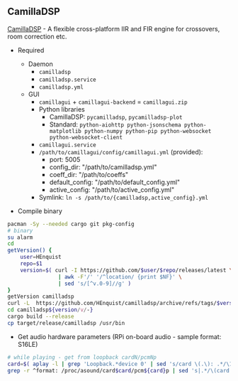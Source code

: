 CamillaDSP
---

[CamillaDSP](https://github.com/HEnquist/camilladsp) - A flexible cross-platform IIR and FIR engine for crossovers, room correction etc.

- Required
	- Daemon
		- `camilladsp`
		- `camilladsp.service`
		- `camilladsp.yml`
	- GUI
		- `camillagui` + `camillagui-backend` = `camillagui.zip`
		- Python libraries
			- CamillaDSP: `pycamilladsp`, `pycamilladsp-plot`
			- Standard: `python-aiohttp python-jsonschema python-matplotlib python-numpy python-pip python-websocket python-websocket-client`
		- `camillagui.service`
		- `/path/to/camillagui/config/camillagui.yml` (provided):
			- port: 5005
			- config_dir: "/path/to/camilladsp.yml"
			- coeff_dir: "/path/to/coeffs"
			- default_config: "/path/to/default_config.yml"
			- active_config: "/path/to/active_config.yml"
		- Symlink: `ln -s /path/to/{camilladsp,active_config}.yml`

- Compile binary
```sh
pacman -Sy --needed cargo git pkg-config
# binary
su alarm
cd
getVersion() {
	user=HEnquist
	repo=$1
	version=$( curl -I https://github.com/$user/$repo/releases/latest \
				| awk -F'/' '/^location/ {print $NF}' \
				| sed 's/[^v.0-9]//g' )
}
getVersion camilladsp
curl -L  https://github.com/HEnquist/camilladsp/archive/refs/tags/$version.tar.gz | bsdtar xf -
cd camilladsp${version/v/-}
cargo build --release
cp target/release/camilladsp /usr/bin
```

- Get audio hardware parameters (RPi on-board audio - sample format: S16LE)
```sh
# while playing - get from loopback cardN/pcmNp
card=$( aplay -l | grep 'Loopback.*device 0' | sed 's/card \(.\): .*/\1/' )
grep -r ^format: /proc/asound/card$card/pcm${card}p | sed 's|.*/\(card.\).*:\(format.*\)|\1 \2|'
```
